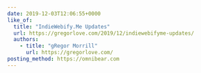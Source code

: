 ```yaml
---
date: 2019-12-03T12:06:55+0000
like_of:
  title: "IndieWebify.Me Updates"
  url: https://gregorlove.com/2019/12/indiewebifyme-updates/
  authors:
    - title: "gRegor Morrill"
      url: https://gregorlove.com/
posting_method: https://omnibear.com
---
```

